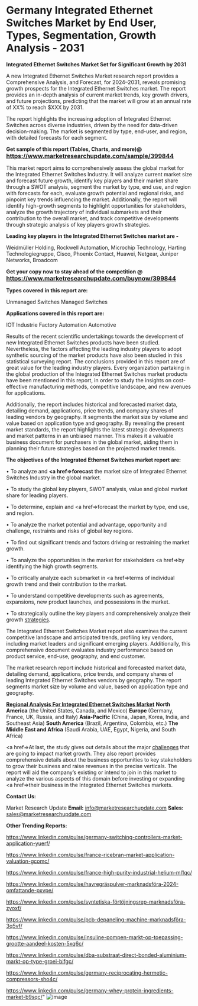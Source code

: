 # Germany Integrated Ethernet Switches Market by End User, Types, Segmentation, Growth Analysis - 2031

<strong>Integrated Ethernet Switches Market Set for Significant Growth by 2031</strong>

A new Integrated Ethernet Switches Market research report provides a Comprehensive Analysis, and Forecast, for 2024–2031, reveals promising growth prospects for the Integrated Ethernet Switches market. The report provides an in-depth analysis of current market trends, key growth drivers, and future projections, predicting that the market will grow at an annual rate of XX% to reach $XXX by 2031.

The report highlights the increasing adoption of Integrated Ethernet Switches across diverse industries, driven by the need for data-driven decision-making. The market is segmented by type, end-user, and region, with detailed forecasts for each segment.

<strong>Get sample of this report (Tables, Charts, and more)@ <a href=https://www.marketresearchupdate.com/sample/399844><font size=3 color=#0000ff>https://www.marketresearchupdate.com/sample/399844</font></a></strong>

This market report aims to comprehensively assess the global market for the Integrated Ethernet Switches Industry. It will analyze current market size and forecast future growth, identify key players and their market share through a SWOT analysis, segment the market by type, end use, and region with forecasts for each, evaluate growth potential and regional risks, and pinpoint key trends influencing the market. Additionally, the report will identify high-growth segments to highlight opportunities for stakeholders, analyze the growth trajectory of individual submarkets and their contribution to the overall market, and track competitive developments through strategic analysis of key players growth strategies.

<strong>Leading key players in the Integrated Ethernet Switches market are -</strong>

Weidmüller Holding, Rockwell Automation, Microchip Technology, Harting Technologiegruppe, Cisco, Phoenix Contact, Huawei, Netgear, Juniper Networks, Broadcom

<strong>Get your copy now to stay ahead of the competition @ <a href=https://www.marketresearchupdate.com/buynow/399844><font size=3 color=#0000ff>https://www.marketresearchupdate.com/buynow/399844</font></a></strong>

<strong>Types covered in this report are:</strong>

Unmanaged Switches
Managed Switches

<strong>Applications covered in this report are:</strong>

IOT
Industrie Factory Automation
Automotive

Results of the recent scientific undertakings towards the development of new Integrated Ethernet Switches products have been studied. Nevertheless, the factors affecting the leading industry players to adopt synthetic sourcing of the market products have also been studied in this statistical surveying report. The conclusions provided in this report are of great value for the leading industry players. Every organization partaking in the global production of the Integrated Ethernet Switches market products have been mentioned in this report, in order to study the insights on cost-effective manufacturing methods, competitive landscape, and new avenues for applications.

Additionally, the report includes historical and forecasted market data, detailing demand, applications, price trends, and company shares of leading vendors by geography. It segments the market size by volume and value based on application type and geography. By revealing the present market standards, the report highlights the latest strategic developments and market patterns in an unbiased manner. This makes it a valuable business document for purchasers in the global market, aiding them in planning their future strategies based on the projected market trends.

<strong>The objectives of the Integrated Ethernet Switches market report are:</strong>

• To analyze and <strong><a href=><strong>forecast</strong></a></strong> the market size of Integrated Ethernet Switches Industry in the global market.

• To study the global key players, SWOT analysis, value and global market share for leading players.

• To determine, explain and <a href=>forecast</a> the market by type, end use, and region.

• To analyze the market potential and advantage, opportunity and challenge, restraints and risks of global key regions.

• To find out significant trends and factors driving or restraining the market growth.

• To analyze the opportunities in the market for stakeholders <a href=>by</a> identifying the high growth segments.

• To critically analyze each submarket in <a href=>terms</a> of individual growth trend and their contribution to the market.

• To understand competitive developments such as agreements, expansions, new product launches, and possessions in the market.

• To strategically outline the key players and comprehensively analyze their growth <a href=ASDF881288>strategies</a>.

The Integrated Ethernet Switches Market report also examines the current competitive landscape and anticipated trends, profiling key vendors, including market leaders and significant emerging players. Additionally, this comprehensive document evaluates industry performance based on product service, end-use, geography, and end customer.

The market research report include historical and forecasted market data, detailing demand, applications, price trends, and company shares of leading Integrated Ethernet Switches vendors by geography. The report segments market size by volume and value, based on application type and geography.

<strong><u><b>Regional Analysis For Integrated Ethernet Switches Market</b></u></strong>
<strong><b>North America</b></strong> (the United States, Canada, and Mexico)
<strong><b>Europe </b></strong>(Germany, France, UK, Russia, and Italy)
<strong><b>Asia-Pacific</b></strong> (China, Japan, Korea, India, and Southeast Asia)
<strong><b>South America</b></strong> (Brazil, Argentina, Colombia, etc.)
<strong><b>The Middle East and Africa</b></strong> (Saudi Arabia, UAE, Egypt, Nigeria, and South Africa)

<a href=>At last,</a> the study gives out details about the major <a href=ASDF991299>challenges</a> that are going to impact market growth. They also report provides comprehensive details about the business opportunities to key stakeholders to grow their business and raise revenues in the precise verticals. The report will aid the company’s existing or intend to join in this market to analyze the various aspects of this domain before investing or expanding <a href=>their</a> business in the Integrated Ethernet Switches markets.

<strong>Contact Us:</strong>

Market Research Update
<strong>Email:</strong> info@marketresearchupdate.com
<strong>Sales:</strong> sales@marketresearchupdate.com

<strong>Other Trending Reports:</strong>

<a href=https://www.linkedin.com/pulse/germany-switching-controllers-market-application-yuerf/>https://www.linkedin.com/pulse/germany-switching-controllers-market-application-yuerf/</a>

<a href=https://www.linkedin.com/pulse/france-ricebran-market-application-valuation-gcomc/>https://www.linkedin.com/pulse/france-ricebran-market-application-valuation-gcomc/</a>

<a href=https://www.linkedin.com/pulse/france-high-purity-industrial-helium-ml1qc/>https://www.linkedin.com/pulse/france-high-purity-industrial-helium-ml1qc/</a>

<a href=https://www.linkedin.com/pulse/havregräspulver-marknadsföra-2024-omfattande-pxvpe/>https://www.linkedin.com/pulse/havregräspulver-marknadsföra-2024-omfattande-pxvpe/</a>

<a href=https://www.linkedin.com/pulse/syntetiska-förtöjningsrep-marknadsföra-zyoxf/>https://www.linkedin.com/pulse/syntetiska-förtöjningsrep-marknadsföra-zyoxf/</a>

<a href=https://www.linkedin.com/pulse/pcb-depaneling-machine-marknadsföra-3q5vf/>https://www.linkedin.com/pulse/pcb-depaneling-machine-marknadsföra-3q5vf/</a>

<a href=https://www.linkedin.com/pulse/insuline-pompen-markt-op-toepassing-grootte-aandeel-kosten-5xq6c/>https://www.linkedin.com/pulse/insuline-pompen-markt-op-toepassing-grootte-aandeel-kosten-5xq6c/</a>

<a href=https://www.linkedin.com/pulse/dba-substraat-direct-bonded-aluminium-markt-op-type-groei-bifgc/>https://www.linkedin.com/pulse/dba-substraat-direct-bonded-aluminium-markt-op-type-groei-bifgc/</a>

<a href=https://www.linkedin.com/pulse/germany-reciprocating-hermetic-compressors-sho4c/>https://www.linkedin.com/pulse/germany-reciprocating-hermetic-compressors-sho4c/</a>

<a href=https://www.linkedin.com/pulse/germany-whey-protein-ingredients-market-b9sqc/>https://www.linkedin.com/pulse/germany-whey-protein-ingredients-market-b9sqc/</a>"
![image](https://github.com/user-attachments/assets/3490a61d-4ead-402b-bedc-14ff709eef76)
